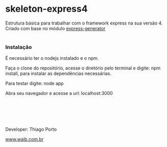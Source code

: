 skeleton-express4
=================

Estrutura básica para trabalhar com o framework express na sua versão 4.
<br>
Criado com base no módulo <a href="https://www.npmjs.org/package/express-generator">express-generator</a>
<br>
<br>
<h3>Instalação</h3>
<p>É necessário ter o nodejs instalado e o npm.</p>
<p>Faça o clone do repositório, acesse o diretório pelo terminal e digite: npm install, para instalar as dependências necessárias.</p>
<p>Para testar digite: node app</p>
<p>Abra seu navegador e acesse a url: localhost:3000</p>
<br>
<br>
<br>
<br>
<p>Developer: Thiago Porto</p>
<p><a href="http://www.waib.com.br">www.waib.com.br</a></p>
